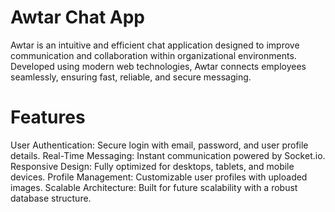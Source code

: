<h1>Awtar Chat App</h1>
<p>Awtar is an intuitive and efficient chat application designed to improve communication and collaboration within organizational environments. Developed using modern web technologies, Awtar connects employees seamlessly, ensuring fast, reliable, and secure messaging.</p>

<h1>Features</h1>
User Authentication: Secure login with email, password, and user profile details.
Real-Time Messaging: Instant communication powered by Socket.io.
Responsive Design: Fully optimized for desktops, tablets, and mobile devices.
Profile Management: Customizable user profiles with uploaded images.
Scalable Architecture: Built for future scalability with a robust database structure.